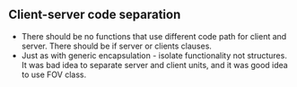 ## Client-server code separation ##
  * There should be no functions that use different code path for client and server. There should be if server or clients clauses.
  * Just as with generic encapsulation - isolate functionality not structures. It was bad idea to separate server and client units, and it was good idea to use FOV class.
